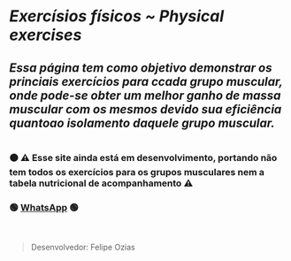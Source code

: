 # **_Exercísios físicos ~ Physical exercises_**

## _Essa página tem como objetivo demonstrar os princiais exercícios para ccada grupo muscular, onde pode-se obter um melhor ganho de massa muscular com os mesmos devido sua eficiência quantoao isolamento daquele grupo muscular._

#

### 🟠 ⚠ Esse site ainda está em desenvolvimento, portando não tem todos os exercícios para os grupos musculares nem a tabela nutricional de acompanhamento ⚠ 

### 🟢 <a href="https://wa.me/5584998472241" target="_blank">WhatsApp</a> 🟢

</br>

> Desenvolvedor: Felipe Ozias